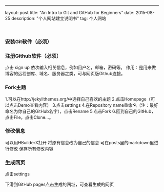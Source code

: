 ---
layout: post
title: "An Intro to Git and GitHub for Beginners"
date: 2015-08-25 
description: "个人网站建立说明书"
tag: 个人网站

​    

### 安装Git软件（必须）         

### 注册Github软件（必须）     
点击 sign up
依次输入相关信息，例如用户名，邮箱，密码等。
作用：是用来做博客的远程创库、域名、服务器之类，可与网页版Github连接。

### Fork主题
1.可以在http://jekyllthemes.org/中选择自己喜欢的主题
2.点击Homepage（可以点击Demo查看内容）
3.点击settings
4.在Repository name重命名（注：最好命名为你自己的GitHub名字），点击Rename
5.点击Fork
6.回到自己的GitHub，点击File，点击Clone...。

### 修改信息
可以用HBuilderX打开
将原有信息改为自己的信息
可在posts里的markdown里进行修改
保存所有修改内容

### 生成网页
点击settings

下滑到GitHub pages点击生成的网址，可查看生成的网页
	